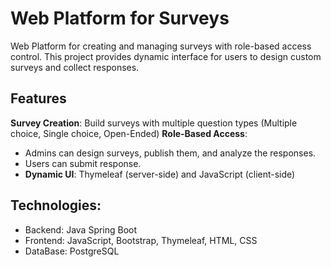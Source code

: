 # Web Platform for Surveys
Web Platform for creating and managing surveys with role-based access control. This project provides dynamic interface for users to design custom surveys and collect responses.
## Features
**Survey Creation**: Build surveys with multiple question types (Multiple choice, Single choice, Open-Ended)
**Role-Based Access**: 
  - Admins can design surveys, publish them, and analyze the responses.
  - Users can submit response.
- **Dynamic UI**: Thymeleaf (server-side) and JavaScript (client-side)
## Technologies:
- Backend: Java Spring Boot 
- Frontend: JavaScript, Bootstrap, Thymeleaf, HTML, CSS
- DataBase: PostgreSQL 
